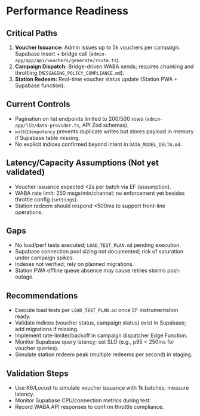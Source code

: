 # Performance Readiness

## Critical Paths
1. **Voucher Issuance:** Admin issues up to 5k vouchers per campaign. Supabase insert + bridge call (`admin-app/app/api/vouchers/generate/route.ts`).
2. **Campaign Dispatch:** Bridge-driven WABA sends; requires chunking and throttling (`MESSAGING_POLICY_COMPLIANCE.md`).
3. **Station Redeem:** Real-time voucher status update (Station PWA + Supabase function).

## Current Controls
- Pagination on list endpoints limited to 200/500 rows (`admin-app/lib/data-provider.ts`, API Zod schemas).
- `withIdempotency` prevents duplicate writes but stores payload in memory if Supabase table missing.
- No explicit indices confirmed beyond intent in `DATA_MODEL_DELTA.md`.

## Latency/Capacity Assumptions (Not yet validated)
- Voucher issuance expected <2s per batch via EF (assumption).
- WABA rate limit: 250 msgs/min/channel; no enforcement yet besides throttle config (`settings`).
- Station redeem should respond <500ms to support front-line operations.

## Gaps
- No load/perf tests executed; `LOAD_TEST_PLAN.md` pending execution.
- Supabase connection pool sizing not documented; risk of saturation under campaign spikes.
- Indexes not verified; rely on planned migrations.
- Station PWA offline queue absence may cause retries storms post-outage.

## Recommendations
- Execute load tests per `LOAD_TEST_PLAN.md` once EF instrumentation ready.
- Validate indices (voucher status, campaign status) exist in Supabase; add migrations if missing.
- Implement rate-limiter/backoff in campaign dispatcher Edge Function.
- Monitor Supabase query latency; set SLO (e.g., p95 < 250ms for voucher queries).
- Simulate station redeem peak (multiple redeems per second) in staging.

## Validation Steps
- Use K6/Locust to simulate voucher issuance with 1k batches; measure latency.
- Monitor Supabase CPU/connection metrics during test.
- Record WABA API responses to confirm throttle compliance.

